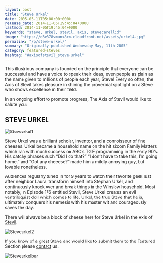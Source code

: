 ```yaml
---
layout: post
title: "Steve Urkel"
date: 2005-05-11T05:00:00+0000
release_date: 2014-11-05T19:45:04+0000
lastmod: 2014-11-05T19:45:04+0000
keywords: "steve, urkel, stevil, axis, stevecarellid"
image: "https://d3e878vmunx8cm.cloudfront.net/assets/urkel4.jpg"
permalink: "/p/steve-urkel/"
summary: "Originally published Wednesday May, 11th 2005"
category: featured-steves
hashtag: "#axisofstevil_steve-urkel"
---
```


[id_1]: https://d3e878vmunx8cm.cloudfront.net/assets/urkel4.jpg "SteveCarell1"[id_2]: https://d3e878vmunx8cm.cloudfront.net/assets/urkel1.jpg "SteveCarell2"[id_3]: https://d3e878vmunx8cm.cloudfront.net/assets/urkelmural.jpg "SteveCarellbar"
This illustrious company is founded on the principle that everyone can be successful and have a voice to speak their ideas, even people as plain as the name given to millions of people each year, Steve! Every so often, the Axis of Stevil takes pleasure in shining the proverbial spotlight on a Steve who shows excellence in their field.

In an ongoing effort to promote progress, The Axis of Stevil would like to salute you:

## STEVE URKEL ##

![Steveurkel1][id_1]

Steve Urkel was a brilliant scholar, inventor, and a connoisseur of fine cheeses. Urkel became a household name on the hit sitcom Family Matters which ran with much success on ABC’s TGIF programming in the early 90’s. His catchy phrases such “Did I do that?” “I don’t have to take this, I’m going home.” and “Got any cheeese?” made him a mildly annoying guy, but lovable nonetheless.

Audiences regularly tuned in for 9 years to watch their favorite geek lust after neighbor Laura, transform himself into Stephan Urkél, and continuously knock over and break things in the Winslow household. Most notably, in Episode 176 entitled Stevil, Steve Urkel creates an evil ventriloquist doll which comes to life. Urkel, the true Steve that he is, ultimately conquers his nemesis with his master wit and courageously saves the day.

There will always be a block of cheese here for Steve Urkel in the [Axis of Stevil](/ "Axis of Stevil").

![Steveurkel2][id_2]

If you know of a great Steve and would like to submit them to the Featured Section please [contact](/contact) us.

![Steveurkelbar][id_3]
